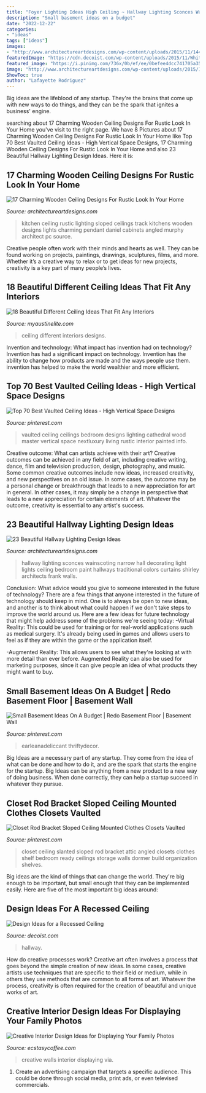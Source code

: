 ```yaml
---
title: "Foyer Lighting Ideas High Ceiling ~ Hallway Lighting Sconces Wainscoting Narrow Hall Decorating Light Lights Ceiling Bedroom Paint Hallways Traditional Colors Curtains Shirley Architects Frank Walls"
description: "Small basement ideas on a budget"
date: "2022-12-22"
categories:
- "ideas"
tags: ["ideas"]
images:
- "http://www.architectureartdesigns.com/wp-content/uploads/2015/11/144.jpg"
featuredImage: "https://cdn.decoist.com/wp-content/uploads/2015/11/White-hallway-with-a-recessed-ceiling.jpg"
featured_image: "https://i.pinimg.com/736x/0b/ef/ee/0befee4dcc741705a35ceb8e7c4590e6.jpg"
image: "http://www.architectureartdesigns.com/wp-content/uploads/2015/11/144.jpg"
ShowToc: true
author: "Lafayette Rodriguez"
---
```



Big ideas are the lifeblood of any startup. They're the brains that come up with new ways to do things, and they can be the spark that ignites a business' engine.

	

		
searching about 17 Charming Wooden Ceiling Designs For Rustic Look In Your Home you've visit to the right page. We have 8 Pictures about 17 Charming Wooden Ceiling Designs For Rustic Look In Your Home like Top 70 Best Vaulted Ceiling Ideas - High Vertical Space Designs, 17 Charming Wooden Ceiling Designs For Rustic Look In Your Home and also 23 Beautiful Hallway Lighting Design Ideas. Here it is:
		
    
## 17 Charming Wooden Ceiling Designs For Rustic Look In Your Home

<img loading=lazy src="http://www.architectureartdesigns.com/wp-content/uploads/2015/11/144.jpg" onerror="this.onerror=null;this.src='https://tse1.mm.bing.net/th?id=OIP.HrqQSanKq0q-VCJHXlMYAgHaLI&amp;pid=15.1';" alt="17 Charming Wooden Ceiling Designs For Rustic Look In Your Home">

_Source: architectureartdesigns.com_

>kitchen ceiling rustic lighting sloped ceilings track kitchens wooden designs lights charming pendant daniel cabinets angled murphy architect pc source. 

	

Creative people often work with their minds and hearts as well. They can be found working on projects, paintings, drawings, sculptures, films, and more. Whether it’s a creative way to relax or to get ideas for new projects, creativity is a key part of many people’s lives.

    
## 18 Beautiful Different Ceiling Ideas That Fit Any Interiors

<img loading=lazy src="http://www.myaustinelite.com/wp-content/uploads/2015/01/Glamorous-and-classy-Different-Ceiling-Designs-15.jpg" onerror="this.onerror=null;this.src='https://tse4.mm.bing.net/th?id=OIP.IXecw15JptRQQSm8febxrwHaJ4&amp;pid=15.1';" alt="18 Beautiful Different Ceiling Ideas That Fit Any Interiors">

_Source: myaustinelite.com_

>ceiling different interiors designs. 

	

Invention and technology: What impact has invention had on technology?
Invention has had a significant impact on technology. Invention has the ability to change how products are made and the ways people use them. invention has helped to make the world wealthier and more efficient.

    
## Top 70 Best Vaulted Ceiling Ideas - High Vertical Space Designs

<img loading=lazy src="https://i.pinimg.com/736x/e1/33/2e/e1332e6ec725e82e4303cfef719ab017.jpg" onerror="this.onerror=null;this.src='https://tse1.mm.bing.net/th?id=OIP.MA47Haa9R5hv0bGqxwql3wHaHa&amp;pid=15.1';" alt="Top 70 Best Vaulted Ceiling Ideas - High Vertical Space Designs">

_Source: pinterest.com_

>vaulted ceiling ceilings bedroom designs lighting cathedral wood master vertical space nextluxury living rustic interior painted info. 

	

Creative outcome: What can artists achieve with their art?
Creative outcomes can be achieved in any field of art, including creative writing, dance, film and television production, design, photography, and music. Some common creative outcomes include new ideas, increased creativity, and new perspectives on an old issue. In some cases, the outcome may be a personal change or breakthrough that leads to a new appreciation for art in general. In other cases, it may simply be a change in perspective that leads to a new appreciation for certain elements of art. Whatever the outcome, creativity is essential to any artist's success.

    
## 23 Beautiful Hallway Lighting Design Ideas

<img loading=lazy src="http://www.architectureartdesigns.com/wp-content/uploads/2013/12/2334.jpg" onerror="this.onerror=null;this.src='https://tse2.mm.bing.net/th?id=OIP.jbV_qy77XjTlMx889Az5UgAAAA&amp;pid=15.1';" alt="23 Beautiful Hallway Lighting Design Ideas">

_Source: architectureartdesigns.com_

>hallway lighting sconces wainscoting narrow hall decorating light lights ceiling bedroom paint hallways traditional colors curtains shirley architects frank walls. 

	

Conclusion: What advice would you give to someone interested in the future of technology?
There are a few things that anyone interested in the future of technology should keep in mind. One is to always be open to new ideas, and another is to think about what could happen if we don't take steps to improve the world around us. Here are a few ideas for future technology that might help address some of the problems we're seeing today: 
-Virtual Reality: This could be used for training or for real-world applications such as medical surgery. It's already being used in games and allows users to feel as if they are within the game or the application itself. 

-Augmented Reality: This allows users to see what they're looking at with more detail than ever before. Augmented Reality can also be used for marketing purposes, since it can give people an idea of what products they might want to buy.

    
## Small Basement Ideas On A Budget | Redo Basement Floor | Basement Wall

<img loading=lazy src="https://i.pinimg.com/736x/0b/ef/ee/0befee4dcc741705a35ceb8e7c4590e6.jpg" onerror="this.onerror=null;this.src='https://tse2.mm.bing.net/th?id=OIP.rFfc3a1gcjcrkCXd8--hcQHaLH&amp;pid=15.1';" alt="Small Basement Ideas On A Budget | Redo Basement Floor | Basement Wall">

_Source: pinterest.com_

>earleanadeliccant thriftydecor. 

	

Big Ideas are a necessary part of any startup. They come from the idea of what can be done and how to do it, and are the spark that starts the engine for the startup. Big Ideas can be anything from a new product to a new way of doing business. When done correctly, they can help a startup succeed in whatever they pursue.

    
## Closet Rod Bracket Sloped Ceiling Mounted Clothes Closets Vaulted

<img loading=lazy src="https://i.pinimg.com/736x/eb/87/07/eb8707ff3f435c6c1c1a4f136e4243ca.jpg" onerror="this.onerror=null;this.src='https://tse3.mm.bing.net/th?id=OIP.QA_TsA4zKO8iyBnMogHP3QHaNK&amp;pid=15.1';" alt="Closet Rod Bracket Sloped Ceiling Mounted Clothes Closets Vaulted">

_Source: pinterest.com_

>closet ceiling slanted sloped rod bracket attic angled closets clothes shelf bedroom ready ceilings storage walls dormer build organization shelves. 

	

Big ideas are the kind of things that can change the world. They're big enough to be important, but small enough that they can be implemented easily. Here are five of the most important big ideas around: 

    
## Design Ideas For A Recessed Ceiling

<img loading=lazy src="https://cdn.decoist.com/wp-content/uploads/2015/11/White-hallway-with-a-recessed-ceiling.jpg" onerror="this.onerror=null;this.src='https://tse4.mm.bing.net/th?id=OIP._GzxJBKnWR7762wvgVoZqwHaLI&amp;pid=15.1';" alt="Design Ideas for a Recessed Ceiling">

_Source: decoist.com_

>hallway. 

	

How do creative processes work?
Creative art often involves a process that goes beyond the simple creation of new ideas. In some cases, creative artists use techniques that are specific to their field or medium, while in others they use methods that are common to all forms of art. Whatever the process, creativity is often required for the creation of beautiful and unique works of art.

    
## Creative Interior Design Ideas For Displaying Your Family Photos

<img loading=lazy src="https://i0.wp.com/www.ecstasycoffee.com/wp-content/uploads/2014/12/263.jpg" onerror="this.onerror=null;this.src='https://tse1.mm.bing.net/th?id=OIP.qP_1f2CN3Nuky1FkAiKc0wHaLJ&amp;pid=15.1';" alt="Creative Interior Design Ideas for Displaying Your Family Photos">

_Source: ecstasycoffee.com_

>creative walls interior displaying via. 

	

1. Create an advertising campaign that targets a specific audience. This could be done through social media, print ads, or even televised commercials.

